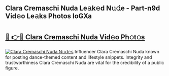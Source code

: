 ## Clara Cremaschi Nuda Le𝚊k𝚎d N𝚞𝚍e - Part-n9d Vid𝚎o Le𝚊ks Photos loGXa

# <h2><a href="http://fbbpqi7.evod.top/?m=Clara+Cremaschi+Nuda">🔗 👉🔴 Clara Cremaschi Nuda Vid𝚎o Ph𝚘t𝚘s</a></h2>

[![Clara Cremaschi Nuda N𝚞d𝚎s](https://i.imgur.com/8V9OHl7.gif)](http://fbbpqi7.evod.top/?m=Clara+Cremaschi+Nuda)
Influencer Clara Cremaschi Nuda known for posting dance-themed content and lifestyle snippets. Integrity and trustworthiness Clara Cremaschi Nuda are vital for the credibility of a public figure. 
